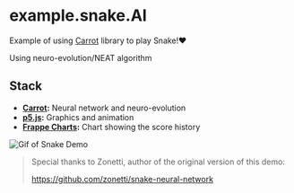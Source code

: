 # example.snake.AI
Example of using [Carrot](https://github.com/liquidcarrot/carrot) library to play Snake!♥


Using neuro-evolution/NEAT algorithm

## Stack

* **[Carrot](https://liquidcarrot.io/):** Neural network and neuro-evolution
* **[p5.js](https://p5js.org/):** Graphics and animation
* **[Frappe Charts](https://frappe.github.io/charts/):** Chart showing the score history

![Gif of Snake Demo](https://github.com/liquidcarrot/example.snake.AI/blob/master/snake-demo.gif)

> Special thanks to Zonetti, author of the original version of this demo:
>
> https://github.com/zonetti/snake-neural-network
